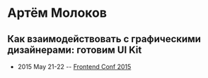 # Артём Молоков

## Как взаимодействовать с графическими дизайнерами: готовим UI Kit
- 2015 May 21-22 -- [Frontend Conf 2015](https://www.youtube.com/watch?v=wXNK3I9Q_Gc)    
